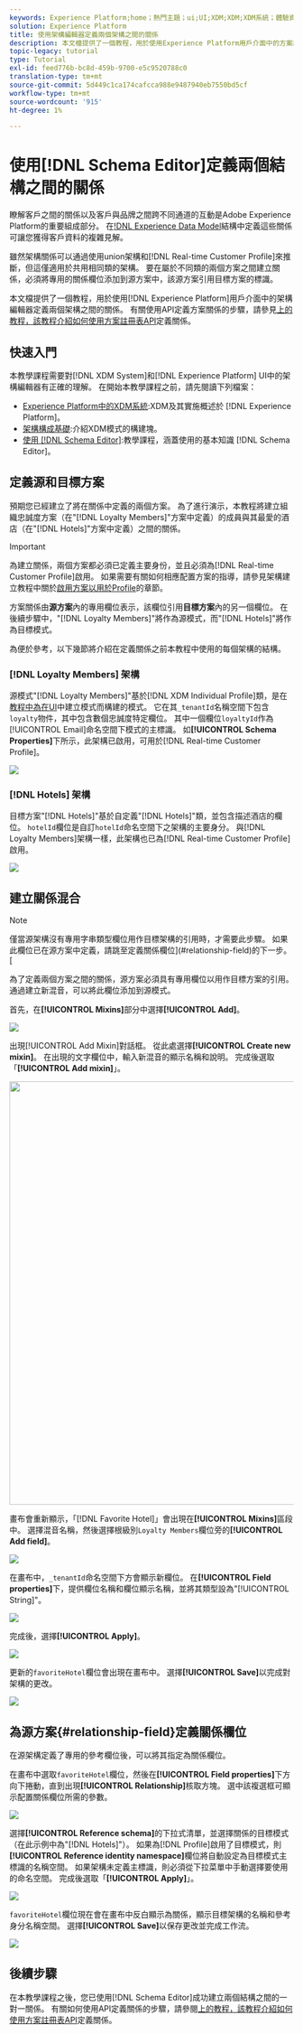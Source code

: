 ```yaml
---
keywords: Experience Platform;home；熱門主題；ui;UI;XDM;XDM;XDM系統；體驗資料模型；體驗資料模型；資料模型；資料模型；模式編輯器；模式；模式；模式；模式；模式；建立；關係；參考；參考；
solution: Experience Platform
title: 使用架構編輯器定義兩個架構之間的關係
description: 本文檔提供了一個教程，用於使用Experience Platform用戶介面中的方案編輯器定義兩個方案之間的關係。
topic-legacy: tutorial
type: Tutorial
exl-id: feed776b-bc8d-459b-9700-e5c9520788c0
translation-type: tm+mt
source-git-commit: 5d449c1ca174cafcca988e9487940eb7550bd5cf
workflow-type: tm+mt
source-wordcount: '915'
ht-degree: 1%

---
```


# 使用[!DNL Schema Editor]定義兩個結構之間的關係

瞭解客戶之間的關係以及客戶與品牌之間跨不同通道的互動是Adobe Experience Platform的重要組成部分。 在[!DNL Experience Data Model](XDM)結構中定義這些關係可讓您獲得客戶資料的複雜見解。

雖然架構關係可以通過使用union架構和[!DNL Real-time Customer Profile]來推斷，但這僅適用於共用相同類的架構。 要在屬於不同類的兩個方案之間建立關係，必須將專用的關係欄位添加到源方案中，該源方案引用目標方案的標識。

本文檔提供了一個教程，用於使用[!DNL Experience Platform]用戶介面中的架構編輯器定義兩個架構之間的關係。 有關使用API定義方案關係的步驟，請參見[上的教程，該教程介紹如何使用方案註冊表API](relationship-api.md)定義關係。

## 快速入門

本教學課程需要對[!DNL XDM System]和[!DNL Experience Platform] UI中的架構編輯器有正確的理解。 在開始本教學課程之前，請先閱讀下列檔案：

* [Experience Platform中的XDM系統](../home.md):XDM及其實施概述於 [!DNL Experience Platform]。
* [架構構成基礎](../schema/composition.md):介紹XDM模式的構建塊。
* [使用 [!DNL Schema Editor]](create-schema-ui.md):教學課程，涵蓋使用的基本知識 [!DNL Schema Editor]。

## 定義源和目標方案

預期您已經建立了將在關係中定義的兩個方案。 為了進行演示，本教程將建立組織忠誠度方案（在&quot;[!DNL Loyalty Members]&quot;方案中定義）的成員與其最愛的酒店（在&quot;[!DNL Hotels]&quot;方案中定義）之間的關係。

>[!IMPORTANT]
>
>為建立關係，兩個方案都必須已定義主要身份，並且必須為[!DNL Real-time Customer Profile]啟用。 如果需要有關如何相應配置方案的指導，請參見架構建立教程中關於[啟用方案以用於Profile](./create-schema-ui.md#profile)的章節。

方案關係由&#x200B;**源方案**&#x200B;內的專用欄位表示，該欄位引用&#x200B;**目標方案**&#x200B;內的另一個欄位。 在後續步驟中，&quot;[!DNL Loyalty Members]&quot;將作為源模式，而&quot;[!DNL Hotels]&quot;將作為目標模式。

為便於參考，以下幾節將介紹在定義關係之前本教程中使用的每個架構的結構。

### [!DNL Loyalty Members] 架構

源模式&quot;[!DNL Loyalty Members]&quot;基於[!DNL XDM Individual Profile]類，是在[教程中為在UI](create-schema-ui.md)中建立模式而構建的模式。 它在其`_tenantId`名稱空間下包含`loyalty`物件，其中包含數個忠誠度特定欄位。 其中一個欄位`loyaltyId`作為[!UICONTROL Email]命名空間下模式的主標識。 如&#x200B;**[!UICONTROL Schema Properties]**&#x200B;下所示，此架構已啟用，可用於[!DNL Real-time Customer Profile]。

![](../images/tutorials/relationship/loyalty-members.png)

### [!DNL Hotels] 架構

目標方案&quot;[!DNL Hotels]&quot;基於自定義&quot;[!DNL Hotels]&quot;類，並包含描述酒店的欄位。 `hotelId`欄位是自訂`hotelId`命名空間下之架構的主要身分。 與[!DNL Loyalty Members]架構一樣，此架構也已為[!DNL Real-time Customer Profile]啟用。

![](../images/tutorials/relationship/hotels.png)

## 建立關係混合

>[!NOTE]
>
>僅當源架構沒有專用字串類型欄位用作目標架構的引用時，才需要此步驟。 如果此欄位已在源方案中定義，請跳至定義關係欄位](#relationship-field)的下一步。[

為了定義兩個方案之間的關係，源方案必須具有專用欄位以用作目標方案的引用。 通過建立新混音，可以將此欄位添加到源模式。

首先，在&#x200B;**[!UICONTROL Mixins]**&#x200B;部分中選擇&#x200B;**[!UICONTROL Add]**。

![](../images/tutorials/relationship/loyalty-add-mixin.png)

出現[!UICONTROL Add Mixin]對話框。 從此處選擇&#x200B;**[!UICONTROL Create new mixin]**。 在出現的文字欄位中，輸入新混音的顯示名稱和說明。 完成後選取「**[!UICONTROL Add mixin]**」。

<img src="../images/tutorials/relationship/loyalty-create-new-mixin.png" width="750"><br>

畫布會重新顯示，「[!DNL Favorite Hotel]」會出現在&#x200B;**[!UICONTROL Mixins]**&#x200B;區段中。 選擇混音名稱，然後選擇根級別`Loyalty Members`欄位旁的&#x200B;**[!UICONTROL Add field]**。

![](../images/tutorials/relationship/loyalty-add-field.png)

在畫布中，`_tenantId`命名空間下方會顯示新欄位。 在&#x200B;**[!UICONTROL Field properties]**&#x200B;下，提供欄位名稱和欄位顯示名稱，並將其類型設為&quot;[!UICONTROL String]&quot;。

![](../images/tutorials/relationship/relationship-field-details.png)

完成後，選擇&#x200B;**[!UICONTROL Apply]**。

![](../images/tutorials/relationship/relationship-field-apply.png)

更新的`favoriteHotel`欄位會出現在畫布中。 選擇&#x200B;**[!UICONTROL Save]**&#x200B;以完成對架構的更改。

![](../images/tutorials/relationship/relationship-field-save.png)

## 為源方案{#relationship-field}定義關係欄位

在源架構定義了專用的參考欄位後，可以將其指定為關係欄位。

在畫布中選取`favoriteHotel`欄位，然後在&#x200B;**[!UICONTROL Field properties]**&#x200B;下方向下捲動，直到出現&#x200B;**[!UICONTROL Relationship]**&#x200B;核取方塊。 選中該複選框可顯示配置關係欄位所需的參數。

![](../images/tutorials/relationship/relationship-checkbox.png)

選擇&#x200B;**[!UICONTROL Reference schema]**&#x200B;的下拉式清單，並選擇關係的目標模式（在此示例中為&quot;[!DNL Hotels]&quot;）。 如果為[!DNL Profile]啟用了目標模式，則&#x200B;**[!UICONTROL Reference identity namespace]**&#x200B;欄位將自動設定為目標模式主標識的名稱空間。 如果架構未定義主標識，則必須從下拉菜單中手動選擇要使用的命名空間。 完成後選取「**[!UICONTROL Apply]**」。

![](../images/tutorials/relationship/reference-schema-id-namespace.png)

`favoriteHotel`欄位現在會在畫布中反白顯示為關係，顯示目標架構的名稱和參考身分名稱空間。 選擇&#x200B;**[!UICONTROL Save]**&#x200B;以保存更改並完成工作流。

![](../images/tutorials/relationship/relationship-save.png)

## 後續步驟

在本教學課程之後，您已使用[!DNL Schema Editor]成功建立兩個結構之間的一對一關係。 有關如何使用API定義關係的步驟，請參閱[上的教程，該教程介紹如何使用方案註冊表API](relationship-api.md)定義關係。
